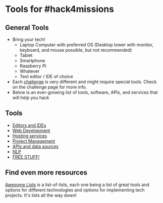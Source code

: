 # Tools for #hack4missions

## General Tools

- Bring your tech!
  - Laptop Computer with preferred OS (Desktop tower with monitor, keyboard, and mouse possible, but not recommended)
  - Tablet
  - Smartphone
  - Raspberry Pi
  - Whatever
  - Text editor / IDE of choice
- Each [challenge](../challenges/README.md) is very different and might require special tools. Check on the challenge page for more info.
- Below is an ever-growing list of tools, software, APIs, and services that will help you hack

## Tools

 - [Editors and IDEs](editors.md)
 - [Web Development](web-development.md)
 - [Hosting services](hosting-services.md)
 - [Project Management](pm.md)
 - [APIs and data sources](APIs.md)
 - [NLP](NLP.md)
 - [FREE STUFF!](free-stuff.md)

## Find even more resources

  [Awesome Lists](https://github.com/sindresorhus/awesome) is a list-of-lists, each one being a list of great tools and options for different technologies and options for implementing tech projects. It's lists all the way down!
